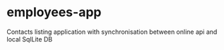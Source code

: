 # employees-app
Contacts listing application with synchronisation between online api and local SqlLite DB  
